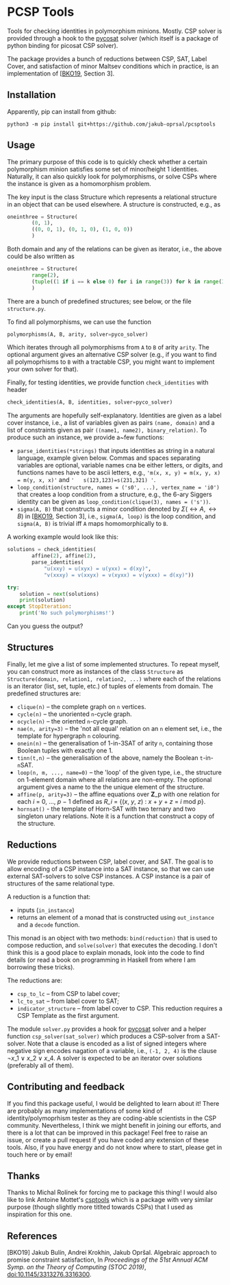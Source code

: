 # PCSP Tools

Tools for checking identities in polymorphism minions. Mostly. CSP solver is
provided through a hook to the [pycosat] solver (which itself is a package of
python binding for picosat CSP solver).

The package provides a bunch of reductions between CSP, SAT, Label Cover, and
satisfaction of minor Maltsev conditions which in practice, is an
implementation of \[[BKO19], Section 3\].


## Installation

Apparently, pip can install from github:
```
python3 -m pip install git+https://github.com/jakub-oprsal/pcsptools
```


## Usage

The primary purpose of this code is to quickly check whether a certain
polymorphism minion satisfies some set of minor/height 1 identities. Naturally,
it can also quickly look for polymorphisms, or solve CSPs where the instance is
given as a homomorphism problem.

The key input is the class Structure which represents a relational structure in
an object that can be used elsewhere. A structure is constructed, e.g., as
```python
oneinthree = Structure(
        (0, 1),
        ((0, 0, 1), (0, 1, 0), (1, 0, 0))
        )
```
Both domain and any of the relations can be given as iterator, i.e., the above
could be also written as
```python
oneinthree = Structure(
        range(2),
        (tuple((1 if i == k else 0) for i in range(3)) for k in range(3))
        )
```
There are a bunch of predefined structures; see below, or the file `structure.py`.

To find all polymorphisms, we can use the function
```python
polymorphisms(A, B, arity, solver=pyco_solver)
```
Which iterates through all polymorphisms from `A` to `B` of arity `arity`. The
optional argument gives an alternative CSP solver (e.g., if you want to find
all polymoprhisms to `B` with a tractable CSP, you might want to implement your
own solver for that).

Finally, for testing identities, we provide function `check_identities` with header
```python
check_identities(A, B, identities, solver=pyco_solver)
```
The arguments are hopefully self-explanatory. Identities are given as a label
cover instance, i.e., a list of variables given as pairs `(name, domain)` and a
list of constraints given as pair `((name1, name2), binary_relation)`.  To
produce such an instance, we provide a~few functions:
- `parse_identities(*strings)` that inputs identities as string in a natural
  language, example given below. Commas and spaces separating variables are
  optional, variable names cna be either letters, or digits, and functions
  names have to be ascii letters, e.g., `'m(x, x, y) = m(x, y, x) = m(y, x, x)'`
  and `'   s(123,123)=s(231,321) '`.
- `loop_condition(structure, names = ('s0', ...), vertex_name = 'i0')` that
  creates a loop condition from a structure, e.g., the 6-ary Siggers identity
  can be given as `loop_condition(clique(3), names = ('s'))`.
- `sigma(A, B)` that constructs a minor condition denoted by
  $\Sigma(\rel A, \rel B)$ in \[[BKO19], Section 3\], i.e., `sigma(A, loop)` is
  the loop condition, and `sigma(A, B)` is trivial iff `A` maps homomorphically
  to `B`.

A working example would look like this:

```python
solutions = check_identities(
        affine(2), affine(2),
        parse_identities(
            "u(xxy) = u(xyx) = u(yxx) = d(xy)",
            "v(xxxy) = v(xxyx) = v(xyxx) = v(yxxx) = d(xy)"))

try:
    solution = next(solutions)
    print(solution)
except StopIteration:
    print('No such polymorphisms!')
```
Can you guess the output?


## Structures

Finally, let me give a list of some implemented structures. To repeat myself,
you can construct more as instances of the class `Structure` as
`Structure(domain, relation1, relation2, ...)` where each of the relations is
an iterator (list, set, tuple, etc.) of tuples of elements from domain. The
predefined structures are:

- `clique(n)` – the complete graph on `n` vertices.
- `cycle(n)` – the unoriented `n`-cycle graph.
- `ocycle(n)` – the oriented `n`-cycle graph.
- `nae(n, arity=3)` – the 'not all equal' relation on an `n` element set, i.e.,
  the template for hypergraph `n` colouring.
- `onein(n)` – the generalisation of 1-in-3SAT of arity `n`, containing those
  Boolean tuples with exactly one 1.
- `tinn(t,n)` – the generalisation of the above, namely the Boolean `t`-in-`n`SAT.
- `loop(n, m, ..., name=0)` – the 'loop' of the given type, i.e., the structure
  on 1-element domain where all relations are non-empty. The optional argument
  gives a name to the the unique element of the structure.
- `affine(p, arity=3)` – the affine equations over **Z**\_p with one relation
  for each *i* = 0, ..., *p* − 1 defined as *R\_i* = {(*x*, *y*, *z*) : *x* +
  *y* + *z* = *i* mod *p*}.
- `hornsat()` - the template of Horn-SAT with two ternary and two singleton
  unary relations. Note it is a function that construct a copy of the
  structure.


## Reductions

We provide reductions between CSP, label cover, and SAT. The goal is to allow
encoding of a CSP instance into a SAT instance, so that we can use  external
SAT-solvers to solve CSP instances.  A CSP instance is a pair of structures of
the same relational type.

A reduction is a function that:
 - inputs (`in_instance`)
 - returns an element of a monad that is constructed using `out_instance` and a
   `decode` function.

This monad is an object with two methods: `bind(reduction)` that is used to
compose reduction, and `solve(solver)` that executes the decoding. I don't
think this is a good place to explain monads, look into the code to find
details (or read a book on programming in Haskell from where I am borrowing
these tricks).

The reductions are:

- `csp_to_lc` – from CSP to label cover;
- `lc_to_sat` – from label cover to SAT;
- `indicator_structure` – from label cover to CSP. This reduction requires a
  CSP Template as the first argument.

The module `solver.py` provides a hook for [pycosat] solver and a helper
function `csp_solver(sat_solver)` which produces a CSP-solver from a
SAT-solver. Note that a clause is encoded as a list of signed integers where
negative sign encodes nagation of a variable, i.e., `(-1, 2, 4)` is the clause
¬*x*\_1 ∨ *x*\_2 ∨ *x*\_4. A solver is expected to be an iterator over
solutions (preferably all of them).


## Contributing and feedback

If you find this package useful, I would be delighted to learn about it! There
are probably as many implementations of some kind of identity/polymoprhism
tester as they are coding-able scientists in the CSP community. Nevertheless, I
think we might benefit in joining our efforts, and there is a lot that can be
improved in this package! Feel free to raise an issue, or create a pull request
if you have coded any extension of these tools. Also, if you have energy and do
not know where to start, please get in touch here or by email! 


## Thanks

Thanks to Michal Rolínek for forcing me to package this thing!  I would also
like to link Antoine Mottet's [csptools] which is a package with very similar
purpose (though slightly more titlted towards CSPs) that I used as inspiration
for this one.


## References

\[BKO19\] Jakub Bulín, Andrei Krokhin, Jakub Opršal. Algebraic approach to
promise constraint satisfaction, In *Proceedings of the 51st Annual ACM Symp.
on the Theory of Computing (STOC 2019)*,
[doi:10.1145/3313276.3316300](https://doi.org/10.1109/FOCS.2019.00076).

[BKO19]: https://doi.org/10.1109/FOCS.2019.00076
[pycosat]: https://github.com/conda/pycosat
[csptools]: https://github.com/amottet/csptools
